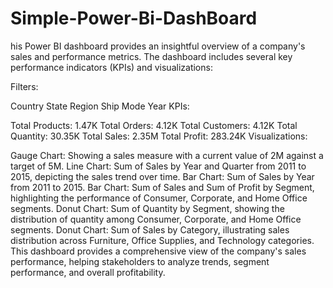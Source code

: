 # Simple-Power-Bi-DashBoard
his Power BI dashboard provides an insightful overview of a company's sales and performance metrics. The dashboard includes several key performance indicators (KPIs) and visualizations:

Filters:

Country
State
Region
Ship Mode
Year
KPIs:

Total Products: 1.47K
Total Orders: 4.12K
Total Customers: 4.12K
Total Quantity: 30.35K
Total Sales: 2.35M
Total Profit: 283.24K
Visualizations:

Gauge Chart: Showing a sales measure with a current value of 2M against a target of 5M.
Line Chart: Sum of Sales by Year and Quarter from 2011 to 2015, depicting the sales trend over time.
Bar Chart: Sum of Sales by Year from 2011 to 2015.
Bar Chart: Sum of Sales and Sum of Profit by Segment, highlighting the performance of Consumer, Corporate, and Home Office segments.
Donut Chart: Sum of Quantity by Segment, showing the distribution of quantity among Consumer, Corporate, and Home Office segments.
Donut Chart: Sum of Sales by Category, illustrating sales distribution across Furniture, Office Supplies, and Technology categories.
This dashboard provides a comprehensive view of the company's sales performance, helping stakeholders to analyze trends, segment performance, and overall profitability.
